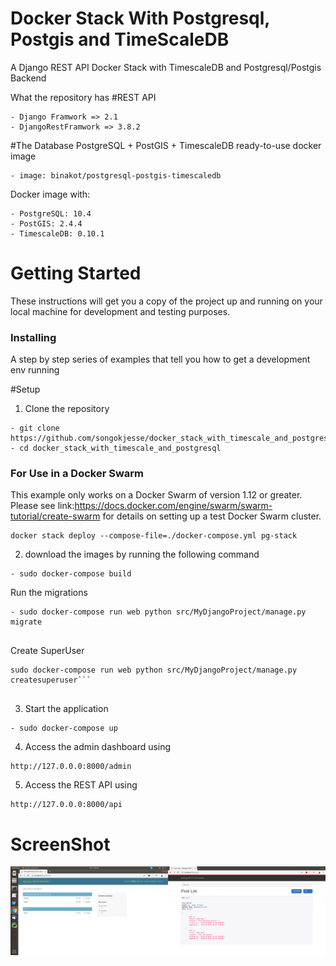 # Docker Stack With Postgresql, Postgis and TimeScaleDB
A Django REST API Docker Stack with TimescaleDB and Postgresql/Postgis Backend

What the repository has
#REST API
```
- Django Framwork => 2.1
- DjangoRestFramwork => 3.8.2
```
#The Database 
PostgreSQL + PostGIS + TimescaleDB ready-to-use docker image 
```
- image: binakot/postgresql-postgis-timescaledb
```
Docker image with:
```
- PostgreSQL: 10.4 
- PostGIS: 2.4.4 
- TimescaleDB: 0.10.1 
```
# Getting Started
These instructions will get you a copy of the project up and running on your local machine for development and testing purposes.

 
### Installing

A step by step series of examples that tell you how to get a development env running

#Setup

1. Clone the repository
```
- git clone https://github.com/songokjesse/docker_stack_with_timescale_and_postgresql.git
- cd docker_stack_with_timescale_and_postgresql
```
### For Use in a Docker Swarm

This example only works on a Docker Swarm of version 1.12 or
greater. Please see link:https://docs.docker.com/engine/swarm/swarm-tutorial/create-swarm 
for details on setting up a test Docker Swarm cluster.
```
docker stack deploy --compose-file=./docker-compose.yml pg-stack
```


2. download the images by running the following command
```
- sudo docker-compose build
```

Run the migrations
    
```
- sudo docker-compose run web python src/MyDjangoProject/manage.py migrate
    
```
Create SuperUser
    
```
sudo docker-compose run web python src/MyDjangoProject/manage.py createsuperuser```
    
```
3. Start the application
```
- sudo docker-compose up
```
4. Access the admin dashboard using 
```
http://127.0.0.0:8000/admin
```
5. Access the REST API using 
```
http://127.0.0.0:8000/api
```
# ScreenShot
![Screen-Shot](screenshot.png)